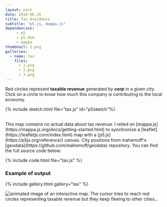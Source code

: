 ```yaml
---
layout: post
date: 2018-06-25
title: Tax Avoidance
subtitle: "p5.js, mappa.js"
dependencies:
     - p5
     - p5.dom
     - mappa
thumbnail: 1.png
galleries:
  - name: tax
    files:
      - 1.png
      - 2.png
      - 3.png
---
```


Red circles represent **taxable revenue** generated by
*__<span id="corp">corp</span>__* in a given city.
Click on a circle to know how much this company is contributing to the local economy.

{% include sketch.html file="tax.js" id="p5sketch"%}

<br>
This map contains no actual data about tax revenue. I relied on
[mappa.js](https://mappa.js.org/docs/getting-started.html) to synchronize
a [leaflet](https://leafletjs.com/index.html) map with a
[p5.js](https://p5js.org/reference/) canvas. City positions
from mahemoff's [geodata](https://github.com/mahemoff/geodata) repository.
You can find the full source code below:

{% include code.html file="tax.js" %}



### Example of output

{% include gallery.html gallery="tax" %}

![animated image of an interactive map. The cursor tries to reach red circles
representing taxable revenue but they keep fleeing to other cities...](tax_evasion.gif)

